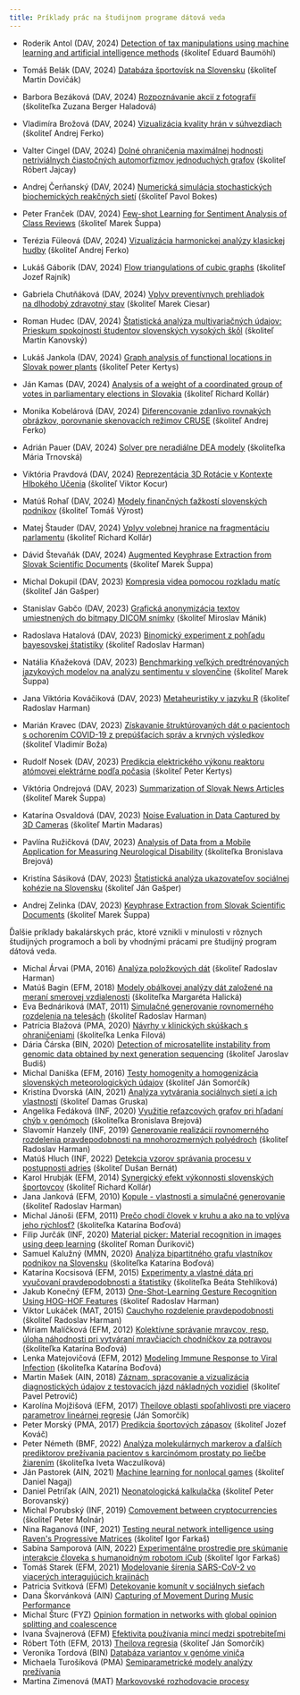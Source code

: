 ```yaml
---
title: Príklady prác na študijnom programe dátová veda
---
```


* Roderik Antol (DAV, 2024) [Detection of tax manipulations using machine learning and artificial intelligence methods](https://opac.crzp.sk/?fn=detailBiblioForm&sid=C1EFC3B1039AA8EF96EDF8AFAF84) (školiteľ Eduard Baumöhl)
* Tomáš Belák (DAV, 2024) [Databáza športovísk na Slovensku](https://opac.crzp.sk/?fn=detailBiblioForm&sid=A6A9937D4AB687F47BCB8EA9E4AF) (školiteľ Martin Dovičák)
* Barbora Bezáková (DAV, 2024) [Rozpoznávanie akcií z fotografií](https://opac.crzp.sk/?fn=detailBiblioForm&sid=A6A9937D4AB687F47BCA84A9E4AF) (školiteľka Zuzana Berger Haladová)
* Vladimíra Brožová (DAV, 2024) [Vizualizácia kvality hrán v súhvezdiach](https://opac.crzp.sk/?fn=detailBiblioForm&sid=A6A9937D4AB687F47BCA8CA9E4AF) (školiteľ Andrej Ferko)
* Valter Cingel (DAV, 2024) [Dolné ohraničenia maximálnej hodnosti netriviálnych čiastočných automorfizmov jednoduchých grafov](https://opac.crzp.sk/?fn=detailBiblioForm&sid=C1EFC3B1039AA8EF9EE9F7AFAF84) (školiteľ Róbert Jajcay)
* Andrej Čerňanský (DAV, 2024) [Numerická simulácia stochastických biochemických reakčných sietí](https://opac.crzp.sk/?fn=detailBiblioForm&sid=C1EFC3B1039AA8EF9EEEFCAFAF84) (školiteľ Pavol Bokes)
* Peter Franček (DAV, 2024) [Few-shot Learning for Sentiment Analysis of Class Reviews](https://opac.crzp.sk/?fn=detailBiblioForm&sid=A6A9937D4AB687F47ACC8EA9E4AF) (školiteľ Marek Šuppa)
* Terézia Füleová (DAV, 2024) [Vizualizácia harmonickej analýzy klasickej hudby](https://opac.crzp.sk/?fn=detailBiblioForm&sid=A6A9937D4AB687F47BC98BA9E4AF) (školiteľ Andrej Ferko)
* Lukáš Gáborik (DAV, 2024) [Flow triangulations of cubic graphs](https://opac.crzp.sk/?fn=detailBiblioForm&sid=C1EFC3B1039AA8EF9EE9FEAFAF84) (školiteľ Jozef Rajník)
* Gabriela Chutňáková (DAV, 2024) [Vplyv preventívnych prehliadok na dlhodobý zdravotný stav](https://opac.crzp.sk/?fn=detailBiblioForm&sid=C1EFC3B1039AA8EF9FE3F7AFAF84) (školiteľ Marek Ciesar)
* Roman Hudec (DAV, 2024) [Štatistická analýza multivariačných údajov: Prieskum spokojnosti študentov slovenských vysokých škôl](https://opac.crzp.sk/?fn=detailBiblioForm&sid=A6A9937D4AB687F47BCA8AA9E4AF) (školiteľ Martin Kanovský)
* Lukáš Jankola (DAV, 2024) [Graph analysis of functional locations in Slovak power plants](https://opac.crzp.sk/?fn=detailBiblioForm&sid=A6A9937D4AB687F47BC584A9E4AF) (školiteľ Peter Kertys)
* Ján Kamas (DAV, 2024) [Analysis of a weight of a coordinated group of votes in parliamentary elections in Slovakia](https://opac.crzp.sk/?fn=detailBiblioForm&sid=A6A9937D4AB687F47BC58EA9E4AF) (školiteľ Richard Kollár)
* Monika Kobelárová (DAV, 2024) [Diferencovanie zdanlivo rovnakých obrázkov, porovnanie skenovacích režimov CRUSE](https://opac.crzp.sk/?fn=detailBiblioForm&sid=A6A9937D4AB687F47BC984A9E4AF) (školiteľ Andrej Ferko)
* Adrián Pauer (DAV, 2024) [Solver pre neradiálne DEA modely](https://opac.crzp.sk/?fn=detailBiblioForm&sid=C1EFC3B1039AA8EF9EE9FFAFAF84) (školiteľka Mária Trnovská)
* Viktória Pravdová (DAV, 2024) [Reprezentácia 3D Rotácie v Kontexte Hlbokého Učenia](https://opac.crzp.sk/?fn=detailBiblioForm&sid=A6A9937D4AB687F47BCA85A9E4AF) (školiteľ Viktor Kocur)
* Matúš Rohaľ (DAV, 2024) [Modely finančných ťažkostí slovenských podnikov](https://opac.crzp.sk/?fn=detailBiblioForm&sid=A6A9937D4AB687F47BCA8FA9E4AF) (školiteľ Tomáš Výrost)
* Matej Štauder (DAV, 2024) [Vplyv volebnej hranice na fragmentáciu parlamentu](https://opac.crzp.sk/?fn=detailBiblioForm&sid=A6A9937D4AB687F47BC58DA9E4AF) (školiteľ Richard Kollár)
* Dávid Števaňák (DAV, 2024) [Augmented Keyphrase Extraction from Slovak Scientific Documents](https://opac.crzp.sk/?fn=detailBiblioForm&sid=A6A9937D4AB687F47ACC8CA9E4AF) (školiteľ Marek Šuppa)

* Michal Dokupil (DAV, 2023) [Kompresia videa pomocou rozkladu matíc](https://opac.crzp.sk/?fn=detailBiblioForm&sid=C03CB0FBA6588971DD3C2AD1B6BF) (školiteľ Ján Gašper)
* Stanislav Gabčo (DAV, 2023) [Grafická anonymizácia textov umiestnených do bitmapy DICOM snímky](https://opac.crzp.sk/?fn=detailBiblioForm&sid=C03CB0FBA6588971DD3C21D1B6BF) (školiteľ Miroslav Mánik)
* Radoslava Hatalová (DAV, 2023) [Binomický experiment z pohľadu bayesovskej štatistiky](https://opac.crzp.sk/?fn=detailBiblioForm&sid=C03CB0FBA6588971D93A21D1B6BF) (školiteľ Radoslav Harman)
* Natália Kňažeková (DAV, 2023) [Benchmarking veľkých predtrénovaných jazykových modelov na analýzu sentimentu v slovenčine](https://opac.crzp.sk/?fn=detailBiblioForm&sid=C03CB0FBA6588971DD3D20D1B6BF) (školiteľ Marek Šuppa)
* Jana Viktória Kováčiková (DAV, 2023) [Metaheuristiky v jazyku R](https://opac.crzp.sk/?fn=detailBiblioForm&sid=C03CB0FBA6588971DA302BD1B6BF) (školiteľ Radoslav Harman)
* Marián Kravec (DAV, 2023) [Získavanie štruktúrovaných dát o pacientoch s ochorením COVID-19 z prepúšťacích správ a krvných výsledkov](https://opac.crzp.sk/?fn=detailBiblioForm&sid=A5BC586C45F519526AE428AF963A) (školiteľ Vladimír Boža)
* Rudolf Nosek (DAV, 2023) [Predikcia elektrického výkonu reaktoru atómovej elektrárne podľa počasia](https://opac.crzp.sk/?fn=detailBiblioForm&sid=C03CB0FBA6588971DD3C25D1B6BF) (školiteľ Peter Kertys)
* Viktória Ondrejová (DAV, 2023) [Summarization of Slovak News Articles](https://opac.crzp.sk/?fn=detailBiblioForm&sid=C03CB0FBA6588971D93A2AD1B6BF) (školiteľ Marek Šuppa)
* Katarína Osvaldová (DAV, 2023) [Noise Evaluation in Data Captured by 3D Cameras](https://opac.crzp.sk/?fn=detailBiblioForm&sid=C03CB0FBA6588971D93A27D1B6BF) (školiteľ Martin Madaras)
* Pavlína Ružičková (DAV, 2023) [Analysis of Data from a Mobile Application for Measuring Neurological Disability](https://opac.crzp.sk/?fn=detailBiblioForm&sid=C03CB0FBA6588971DD3C22D1B6BF) (školiteľka Bronislava Brejová)
* Kristína Sásiková (DAV, 2023) [Štatistická analýza ukazovateľov sociálnej kohézie na Slovensku](https://opac.crzp.sk/?fn=detailBiblioForm&sid=C03CB0FBA6588971DD3F20D1B6BF) (školiteľ Ján Gašper)
* Andrej Zelinka (DAV, 2023) [Keyphrase Extraction from Slovak Scientific Documents](https://opac.crzp.sk/?fn=detailBiblioForm&sid=C03CB0FBA6588971DD3A2BD1B6BF) (školiteľ Marek Šuppa)

Ďalšie príklady bakalárskych prác, ktoré vznikli v minulosti v rôznych študijných programoch a boli by vhodnými prácami pre študijný program dátová veda.

* Michal Árvai (PMA, 2016) [Analýza položkových dát](https://opac.crzp.sk/?fn=detailBiblioForm&sid=1F2DA89437FD00828F44ADDF5675) (školiteľ Radoslav Harman)
* Matúš Bagin (EFM, 2018) [Modely obálkovej analýzy dát založené na meraní smerovej vzdialenosti](https://opac.crzp.sk/?fn=detailBiblioForm&sid=BCB1C6D618A1774C85DBC55E7FBF) (školiteľka Margaréta Halická)
* Eva Bednáriková (MAT, 2011) [Simulačné generovanie rovnomerného rozdelenia na telesách](https://opac.crzp.sk/?fn=detailBiblioForm&sid=7B7A9511E55C101CD618A971CDFF) (školiteľ Radoslav Harman)
* Patrícia Blažová (PMA, 2020) [Návrhy v klinických skúškach s ohraničeniami](https://opac.crzp.sk/?fn=detailBiblioForm&sid=64930206F366C8E3420BE3C607D8) (školiteľka Lenka Filová)
* Dária Čárska (BIN, 2020) [Detection of microsatellite instability from genomic data obtained by next generation sequencing](https://opac.crzp.sk/?fn=detailBiblioForm&sid=69B07E5EF4F2B22F0B86B7C7FD1B) (školiteľ Jaroslav Budiš)
* Michal Daniška (EFM, 2016) [Testy homogenity a homogenizácia slovenských meteorologických údajov](https://opac.crzp.sk/?fn=detailBiblioForm&sid=1F2DA89437FD00828A48A0DF5675) (školiteľ Ján Somorčík)
* Kristína Dvorská (AIN, 2021) [Analýza vytvárania sociálnych sietí a ich vlastností](https://opac.crzp.sk/?fn=detailBiblioForm&sid=6327E39BEACEDA0308000B820365) (školiteľ Damas Gruska)
* Angelika Fedáková (INF, 2020) [Využitie reťazcových grafov pri hľadaní chýb v genómoch](https://opac.crzp.sk/?fn=detailBiblioForm&sid=69B07E5EF4F2B22F0B86B1C7FD1B) (školiteľka Bronislava Brejová)
* Slavomír Hanzely (INF, 2019) [Generovanie realizácií rovnomerného rozdelenia pravdepodobnosti na mnohorozmerných polyédroch](https://opac.crzp.sk/?fn=detailBiblioForm&sid=5379D0B7E3C25FE39D33BB4ABF03) (školiteľ Radoslav Harman)
* Matúš Hluch (INF, 2022) [Detekcia vzorov správania procesu v postupnosti adries](https://opac.crzp.sk/?fn=detailBiblioForm&sid=62A48EA6D8C294D558C1B4542714) (školiteľ Dušan Bernát)
* Karol Hrubják (EFM, 2014) [Synergický efekt výkonnosti slovenských športovcov](https://opac.crzp.sk/?fn=detailBiblioForm&sid=FF3F620FA7CAEDC5791DAA8ABC7C) (školiteľ Richard Kollár)
* Jana Janková (EFM, 2010) [Kopule - vlastnosti a simulačné generovanie](https://opac.crzp.sk/?fn=detailBiblioForm&sid=07EF298E455E7FC5079DBDA2A88D) (školiteľ Radoslav Harman)
* Michal Jánoši (EFM, 2011) [Prečo chodí človek v kruhu a ako na to vplýva jeho rýchlosť?](https://opac.crzp.sk/?fn=detailBiblioForm&sid=19793BA85A47B7FB6C924A42DAA1) (školiteľka Katarína Boďová)
* Filip Jurčák (INF, 2020) [Material picker: Material recognition in images using deep learning](https://opac.crzp.sk/?fn=detailBiblioForm&sid=69B07E5EF4F2B22F0B86B9C7FD1B) (školiteľ Roman Ďurikovič)
* Samuel Kalužný (MMN, 2020) [Analýza bipartitného grafu vlastníkov podnikov na Slovensku](https://opac.crzp.sk/?fn=detailBiblioForm&sid=201CE56335A527AB030B94791929) (školiteľka Katarína Boďová)
* Katarína Kocsisová (EFM, 2015) [Experimenty a vlastné dáta pri vyučovaní pravdepodobnosti a štatistiky](https://opac.crzp.sk/?fn=detailBiblioForm&sid=83712EB9BC21748F229B5B10A71B) (školiteľka Beáta Stehlíková)
* Jakub Konečný (EFM, 2013) [One-Shot-Learning Gesture Recognition Using HOG-HOF Features](https://opac.crzp.sk/?fn=detailBiblioForm&sid=E17FC85307AF86FA32CFBC535D4A) (školiteľ Radoslav Harman)
* Viktor Lukáček (MAT, 2015) [Cauchyho rozdelenie pravdepodobnosti](https://opac.crzp.sk/?fn=detailBiblioForm&sid=C7DA6C94B65F4BF84B635AFAED0E) (školiteľ Radoslav Harman)
* Miriam Malíčková (EFM, 2012) [Kolektívne správanie mravcov, resp. úloha náhodnosti pri vytváraní mravčiacích chodníčkov za potravou](https://opac.crzp.sk/?fn=detailBiblioForm&sid=EFDADBCCBBDB1A63BCB853356B40) (školiteľka Katarína Boďová)
* Lenka Matejovičová (EFM, 2012) [Modeling Immune Response to Viral Infection](https://opac.crzp.sk/?fn=detailBiblioForm&sid=19793BA85A47B7FB6C924642DAA1) (školiteľka Katarína Boďová)
* Martin Mašek (AIN, 2018) [Záznam, spracovanie a vizualizácia diagnostických údajov z testovacích jázd nákladných vozidiel](https://opac.crzp.sk/?fn=detailBiblioForm&sid=65CF89236B0A7E124CD379E040F7) (školiteľ Pavel Petrovič)
* Karolína Mojžišová (EFM, 2017) [Theilove oblasti spoľahlivosti pre viacero parametrov lineárnej regresie](https://opac.crzp.sk/?fn=detailBiblioForm&sid=E7FF18FD4FFD5019DAFCEB3CC38C) (Ján Somorčík)
* Peter Morský (PMA, 2017) [Predikcia športových zápasov](https://opac.crzp.sk/?fn=detailBiblioForm&sid=4CB0668AE2C8F277BCA1AEAC843C) (školiteľ Jozef Kováč)
* Peter Németh (BMF, 2022) [Analýza molekulárnych markerov a ďalších prediktorov prežívania pacientov s karcinómom prostaty po liečbe žiarením](https://opac.crzp.sk/?fn=detailBiblioForm&sid=72A4E145D65F5DA0BF4F380B29C0) (školiteľka Iveta Waczulíková)
* Ján Pastorek (AIN, 2021) [Machine learning for nonlocal games](https://opac.crzp.sk/?fn=detailBiblioForm&sid=4A7927334F9373E9274CDC99785B) (školiteľ Daniel Nagaj)
* Daniel Petriľak (AIN, 2021) [Neonatologická kalkulačka](https://opac.crzp.sk/?fn=detailBiblioForm&sid=6327E39BEACEDA0308030B820365) (školiteľ Peter Borovanský)
* Michal Porubský (INF, 2019) [Comovement between cryptocurrencies](https://opac.crzp.sk/?fn=detailBiblioForm&sid=C6B245BF6B3D130472BC1FE037FD) (školiteľ Peter Molnár)
* Nina Raganová (INF, 2021) [Testing neural network intelligence using Raven's Progressive Matrices](https://opac.crzp.sk/?fn=detailBiblioForm&sid=2DF2AC71C78DA39E98F1B4873752) (školiteľ Igor Farkaš)
* Sabína Samporová (AIN, 2022) [Experimentálne prostredie pre skúmanie interakcie človeka s humanoidným robotom iCub](https://opac.crzp.sk/?fn=detailBiblioForm&sid=85CE14C1EED0152B7934DD9735B2)  (školiteľ Igor Farkaš)
* Tomáš Starek (EFM, 2021) [Modelovanie šírenia SARS-CoV-2 vo viacerých interagujúcich krajinách](https://opac.crzp.sk/?fn=detailBiblioForm&sid=7E417B54B864B7C4532AF64635AB)
* Patricia Svitková (EFM) [Detekovanie komunít v sociálnych sieťach](https://opac.crzp.sk/?fn=detailBiblioForm&sid=E7FF18FD4FFD5019DAFCEC3CC38C)
* Dana Škorvánková (AIN) [Capturing of Movement During Music Performance](https://opac.crzp.sk/?fn=detailBiblioForm&sid=233ADDCA5EB56A100CE93831D49A)
* Michal Šturc (FYZ) [Opinion formation in networks with global opinion splitting and coalescence](https://opac.crzp.sk/?fn=detailBiblioForm&sid=DD9282570EFDEA065F7CAAAC0787)
* Ivana Švajnerová (EFM) [Efektivita používania mincí medzi spotrebiteľmi](https://opac.crzp.sk/?fn=detailBiblioForm&sid=8ED2C2B0C8CAA517F9680285FDCF)
* Róbert Tóth (EFM, 2013) [Theilova regresia](https://opac.crzp.sk/?fn=detailBiblioForm&sid=B4445163FE48F42C5957E84577B7) (školiteľ Ján Somorčík)
* Veronika Tordová (BIN) [Databáza variantov v genóme viniča](https://opac.crzp.sk/?fn=detailBiblioForm&sid=2DF2AC71C78DA39E98F1B2873752)
* Michaela Turošíková (PMA) [Semiparametrické modely analýzy prežívania](https://opac.crzp.sk/?fn=detailBiblioForm&sid=877A1C170D2F97A1D935AE2BFB25)
* Martina Zimenová (MAT) [Markovovské rozhodovacie procesy](https://opac.crzp.sk/?fn=detailBiblioForm&sid=64F3CCE308D9C9BF42EAE8333CB3)
